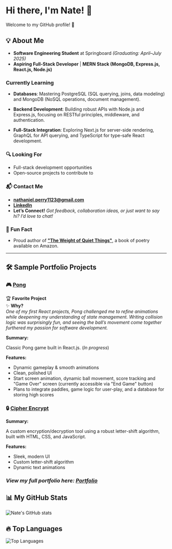 # Hi there, I'm Nate! 👋  

Welcome to my GitHub profile! 🚀  

## 💡 About Me  
- **Software Engineering Student** at Springboard _(Graduating: April–July 2025)_  
- **Aspiring Full-Stack Developer** | **MERN Stack (MongoDB, Express.js, React.js, Node.js)**

### Currently Learning
- **Databases**: Mastering PostgreSQL (SQL querying, joins, data modeling) and MongoDB (NoSQL operations, document management).

- **Backend Development**: Building robust APIs with Node.js and Express.js, focusing on RESTful principles, middleware, and authentication.

- **Full-Stack Integration**: Exploring Next.js for server-side rendering, GraphQL for API querying, and TypeScript for type-safe React development.

### 🔍 Looking For  
- Full-stack development opportunities  
- Open-source projects to contribute to  

### 📬 Contact Me  
- **[nathaniel.perry1123@gmail.com](mailto:nathaniel.perry1123@gmail.com)**  
- **[LinkedIn](https://www.linkedin.com/in/nathaniel-perry-646bb4326)**  
- **Let’s Connect!** _Got feedback, collaboration ideas, or just want to say hi? I’d love to chat!_  

### 🎨 Fun Fact  
- Proud author of **["The Weight of Quiet Things"](https://a.co/d/0tqders)**, a book of poetry available on Amazon.  

---

## 🛠 Sample Portfolio Projects  

### 🎮 [Pong](https://github.com/natep1123/Pong)  

🏆 **Favorite Project**  
✨ **Why?**  
_One of my first React projects, Pong challenged me to refine animations while deepening my understanding of state management. Writing collision logic was surprisingly fun, and seeing the ball’s movement come together furthered my passion for software development._  

**Summary:**  

Classic Pong game built in React.js. (_In progress_)

**Features:**  
- Dynamic gameplay & smooth animations
- Clean, polished UI
- Start screen animation, dynamic ball movement, score tracking and "Game Over" screen (currently accessible via "End Game" button)
- Plans to integrate paddles, game logic for user-play, and a database for storing high scores

### 🔒 [Cipher Encrypt](https://github.com/natep1123/Cipher-Encrypt)  

**Summary:**  

A custom encryption/decryption tool using a robust letter-shift algorithm, built with HTML, CSS, and JavaScript.
  
**Features:**
- Sleek, modern UI
- Custom letter-shift algorithm
- Dynamic text animations

### _View my full portfolio here: [Portfolio](https://github.com/natep1123/Portfolio)_  

## 📊 My GitHub Stats  
![Nate's GitHub stats](https://github-readme-stats.vercel.app/api?username=natep1123&show_icons=true&theme=radical)  

## 🔥 Top Languages  
![Top Languages](https://github-readme-stats.vercel.app/api/top-langs/?username=natep1123&theme=radical&layout=compact)  

